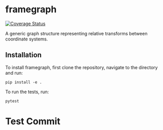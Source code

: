 # framegraph

[![Coverage Status](https://coveralls.io/repos/github/vi-robotics/framegraph/badge.svg?branch=main)](https://coveralls.io/github/vi-robotics/framegraph?branch=main)

A generic graph structure representing relative transforms between coordinate systems.

## Installation

To install framegraph, first clone the repository, navigate to the directory and run:

`pip install -e .`

To run the tests, run:

`pytest`

# Test Commit
